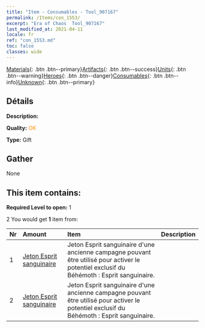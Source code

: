```yaml
---
title: "Item - Consumables - Tool_907167"
permalink: /Items/con_1553/
excerpt: "Era of Chaos  Tool_907167"
last_modified_at: 2021-04-11
locale: fr
ref: "con_1553.md"
toc: false
classes: wide
---
```

 [Materials](/fr/Items/){: .btn .btn--primary}[Artifacts](/fr/Items/Artifacts/){: .btn .btn--success}[Units](/fr/Items/Units/){: .btn .btn--warning}[Heroes](/fr/Items/Heroes/){: .btn .btn--danger}[Consumables](/fr/Items/Consumables/){: .btn .btn--info}[Unknown](/fr/Items/Unknown/){: .btn .btn--primary}

## Détails
 **Description:** 

 **Quality:** <span style="color: #FF8C00">OK</span>

 **Type:** Gift

## Gather

  None

## This item contains:

 **Required Level to open:** 1

 2 You would get **1** item  from:

  | Nr | Amount |     Item    | Description |
  |:---|:-------|:------------|:-----------:|
  | 1 | [Jeton Esprit sanguinaire](/fr/Items/con_982/) | Jeton Esprit sanguinaire d'une ancienne campagne pouvant être utilisé pour activer le potentiel exclusif du Béhémoth : Esprit sanguinaire. | 
  | 2 | [Jeton Esprit sanguinaire](/fr/Items/con_982/) | Jeton Esprit sanguinaire d'une ancienne campagne pouvant être utilisé pour activer le potentiel exclusif du Béhémoth : Esprit sanguinaire. | 
